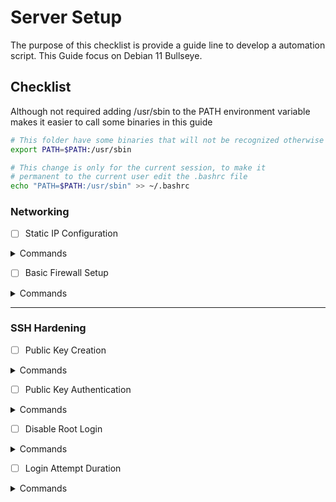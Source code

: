 # Server Setup

The purpose of this checklist is provide a guide line to develop a automation script. This Guide focus on Debian 11 Bullseye.

## Checklist

Although not required adding /usr/sbin to the PATH environment variable makes it easier to call some binaries in this guide

```bash
# This folder have some binaries that will not be recognized otherwise
export PATH=$PATH:/usr/sbin

# This change is only for the current session, to make it 
# permanent to the current user edit the .bashrc file
echo "PATH=$PATH:/usr/sbin" >> ~/.bashrc
```

### Networking

- [ ] Static IP Configuration

<details>
    <summary>Commands</summary>

```bash
# Check the available interface name, usually eth0
ip addr

# Backup the configuration file before editing
cp /etc/network/interfaces /etc/network/interfaces.old

# Edit the interfaces config file
vim /etc/network/interfaces

# Append or edit the interface entry
auto eht0
iface etho inet static
    address 192.168.0.10/24 # IP address / Subnet mask format
    gateway 192.168.0.1

# Save the file and restart the service
systemctl restart networking
```

</details>

- [ ] Basic Firewall Setup

<details>
    <summary>Commands</summary>

```bash
# Enable and start nftables
systemctl enable nftables && systemctl start nftables

# Add SSH rule to prevent lockout to the server
nft add rule inet filter input ip saddr 192.168.0.0/24 tcp dport 22 accept

# Replace the default input chain policy to drop all other packets not specified
nft chain inet filter input '{ type filter hook input priority filter ; policy drop ; }'

# Replace the default forward chain policy to drop all other packets since the server is not a router
nft chain inet filter forward '{ type filter hook forward priority filter ; policy drop ; }'

# Add neighbour discovery rule for ipv6
nft add rule inet filter input icmpv6 type { nd-neighbor-solicit, nd-router-advert, nd-neighbor-advert } accept

# Add rule for established, related and invalid packets
nft add rule inet filter input ct state vmap { established : accept, related : accept, invalid : drop } 

# Add rule to comunicate with localhost
nft add rule inet filter input iifname "lo" accept
```

</details>

<hr>

### SSH Hardening

- [ ] Public Key Creation

<details>
<summary>Commands</summary>

```bash
# On the server create the file containing the public keys for every computer the user will access from
mkdir ~/.ssh && touch ~/.ssh/authorized_keys

# Generate the private and public key on the client computer
ssh-keygen

# Add the newly created key to the ssh-agent, backup you private key and delete it from the computer
ssh-add ~/.ssh/id_rsa # Linux and Windows Powershell

# Transfer the public key from your client (Windows or Linux) to the server
scp ~/.ssh/id_rsa.pub user@192.168.0.10:~/.ssh/

# On the server send content of the .pub file to the file containing all authorized keys
cat ~/.ssh/id_rsa.pub >> authorized_keys
```

</details>

- [ ] Public Key Authentication

<details>
<summary>Commands</summary>

```bash
# Backup the configuration file before making any changes
cp /etc/ssh/sshd_config /etc/ssh/sshd_config.old

# Uncomment the entries related to public key authentication
sed -i '/#AuthorizedKeysFile/s/^#//' /etc/ssh/sshd_config
sed -i '/#PermitEmptyPasswords/s/^#//' /etc/ssh/sshd_config

# Disable password authentication
sed -i 's/#PasswordAuthentication yes/PasswordAuthentication no/' /etc/ssh/sshd_config

# Enable and restart the SSH Server
systemctl enable sshd && systemctl restart sshd
```

</details>

- [ ] Disable Root Login

<details>
<summary>Commands</summary>

```bash
# Prevent root user from login in directly from ssh
sed -i '/#PermitRootLogin/s/^#//' /etc/ssh/sshd_config &&
sed -i 's/prohibit-password/no/' /etc/ssh/sshd_config

# Restart the service to apply changes
systemctl restart sshd
```

</details>

- [ ] Login Attempt Duration 

<details>
<summary>Commands</summary>

```bash
# Uncomment the LoginGraceTime and change to a reasonable time
sed -i '/#LoginGraceTime/s/^#//' /etc/ssh/sshd_config

# Restart the service to apply changes
systemctl restart sshd
```

</details>
